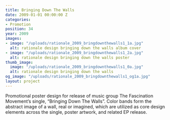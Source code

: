 ```yaml
---
title: Bringing Down The Walls
date: 2009-01-01 00:00:00 Z
categories:
- Promotion
position: 34
year: 2009
images:
- image: "/uploads/rationale_2009_bringdownthewalls1_1a.jpg"
  alt: rationale design bringing down the walls album cover
- image: "/uploads/rationale_2009_bringdownthewalls1_2a.jpg"
  alt: rationale design bringing down the walls poster
thumb_image:
  image: "/uploads/rationale_2009_bringdownthewalls1_0a.jpg"
  alt: rationale design bringing down the walls
og_image: "/uploads/rationale_2009_bringdownthewalls1_og1a.jpg"
layout: project
---
```


Promotional poster design for release of music group The Fascination Movement’s  single, “Bringing Down The Walls”. Color bands form the abstract image of a wall, real or imagined, which are utilized as core design elements across the single, poster artwork, and related EP release.